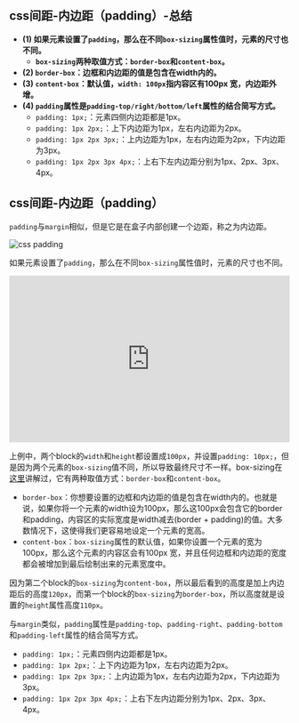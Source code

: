 ## css间距-内边距（padding）-总结

- **(1) 如果元素设置了`padding`，那么在不同`box-sizing`属性值时，元素的尺寸也不同。**
  - **`box-sizing`两种取值方式：`border-box`和`content-box`。**
- **(2) `border-box`：边框和内边距的值是包含在width内的。**
- **(3) `content-box`：默认值，`width: 100px`指内容区有100px 宽，内边距外增。**
- **(4) `padding`属性是`padding-top/right/bottom/left`属性的结合简写方式。**
  - `padding: 1px;`：元素四侧内边距都是1px。
  - `padding: 1px 2px;`：上下内边距为1px，左右内边距为2px。
  - `padding: 1px 2px 3px;`：上内边距为1px，左右内边距为2px，下内边距为3px。
  - `padding: 1px 2px 3px 4px;`：上右下左内边距分别为1px、2px、3px、4px。

## css间距-内边距（padding）

`padding`与`margin`相似，但是它是在盒子内部创建一个边距，称之为内边距。

![css padding](https://pengfeiw.github.io/images/blog/126.jpg)

如果元素设置了`padding`，那么在不同`box-sizing`属性值时，元素的尺寸也不同。

<iframe height="300" style="width: 100%;" scrolling="no" title="012 Spacing_07" src="https://codepen.io/AhCola/embed/PomvJMG?default-tab=html%2Cresult" frameborder="no" loading="lazy" allowtransparency="true" allowfullscreen="true">
  See the Pen <a href="https://codepen.io/AhCola/pen/PomvJMG">
  012 Spacing_07</a> by Pengfei Wang (<a href="https://codepen.io/AhCola">@AhCola</a>)
  on <a href="https://codepen.io">CodePen</a>.
</iframe>

上例中，两个block的`width`和`height`都设置成`100px`，并设置`padding: 10px;`，但是因为两个元素的`box-sizing`值不同，所以导致最终尺寸不一样。box-sizing在[这里](http://pengfeixc.com/tutorial/css/box-model)讲解过，它有两种取值方式：`border-box`和`content-box`。

- `border-box`：你想要设置的边框和内边距的值是包含在width内的。也就是说，如果你将一个元素的width设为100px，那么这100px会包含它的border和padding，内容区的实际宽度是width减去(border + padding)的值。大多数情况下，这使得我们更容易地设定一个元素的宽高。
- `content-box`：`box-sizing`属性的默认值，如果你设置一个元素的宽为100px，那么这个元素的内容区会有100px 宽，并且任何边框和内边距的宽度都会被增加到最后绘制出来的元素宽度中。

因为第二个block的`box-sizing`为`content-box`，所以最后看到的高度是加上内边距后的高度`120px`，而第一个block的`box-sizing`为`border-box`，所以高度就是设置的`height`属性高度`110px`。

与`margin`类似，`padding`属性是`padding-top`、`padding-right`、`padding-bottom`和`padding-left`属性的结合简写方式。

- `padding: 1px;`：元素四侧内边距都是1px。
- `padding: 1px 2px;`：上下内边距为1px，左右内边距为2px。
- `padding: 1px 2px 3px;`：上内边距为1px，左右内边距为2px，下内边距为3px。
- `padding: 1px 2px 3px 4px;`：上右下左内边距分别为1px、2px、3px、4px。

